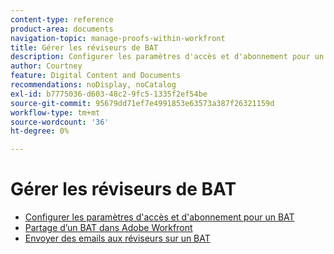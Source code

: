 ```yaml
---
content-type: reference
product-area: documents
navigation-topic: manage-proofs-within-workfront
title: Gérer les réviseurs de BAT
description: Configurer les paramètres d'accès et d'abonnement pour un BAT
author: Courtney
feature: Digital Content and Documents
recommendations: noDisplay, noCatalog
exl-id: b7775036-d603-48c2-9fc5-1335f2ef54be
source-git-commit: 95679dd71ef7e4991853e63573a387f26321159d
workflow-type: tm+mt
source-wordcount: '36'
ht-degree: 0%

---
```


# Gérer les réviseurs de BAT

* [Configurer les paramètres d&#39;accès et d&#39;abonnement pour un BAT](../../../../review-and-approve-work/proofing/managing-proofs-within-workfront/configure-access-subscription-settings-proof.md)
* [Partage d’un BAT dans Adobe Workfront](../../../../review-and-approve-work/proofing/managing-proofs-within-workfront/share-a-proof-in-workfront.md)
* [Envoyer des emails aux réviseurs sur un BAT](../../../../review-and-approve-work/proofing/managing-proofs-within-workfront/send-email-messages-to-users-proof.md)

